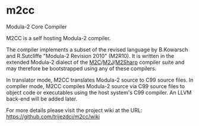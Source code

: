 # m2cc

Modula-2 Core Compiler

M2CC is a self hosting Modula-2 compiler.

The compiler implements a subset of the revised language by B.Kowarsch and R.Sutcliffe "Modula-2 Revision 2010" (M2R10). It is written in the extended Modula-2 dialect of the [M2C](https://github.com/trijezdci/m2c)/[M2J](https://github.com/m2sf/m2j)/[M2Sharp](https://github.com/m2sf/m2sharp) compiler suite and may therefore be bootstrapped using any of these compilers. 

In translator mode, M2CC translates Modula-2 source to C99 source files. In compiler mode, M2CC compiles Modula-2 source via C99 source files to object code or executables using the host system's C99 compiler. An LLVM back-end will be added later.

For more details please visit the project wiki at the URL: https://github.com/trijezdci/m2cc/wiki
